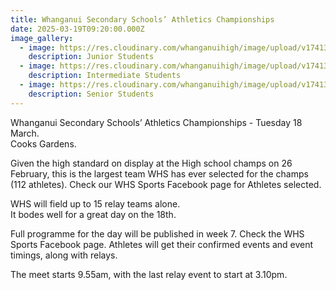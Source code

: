 ```yaml
---
title: Whanganui Secondary Schools’ Athletics Championships
date: 2025-03-19T09:20:00.000Z
image_gallery:
  - image: https://res.cloudinary.com/whanganuihigh/image/upload/v1741301281/Sports/Juniors.jpg
    description: Junior Students
  - image: https://res.cloudinary.com/whanganuihigh/image/upload/v1741301290/Sports/Intermediate.jpg
    description: Intermediate Students
  - image: https://res.cloudinary.com/whanganuihigh/image/upload/v1741301296/Sports/Senior.jpg
    description: Senior Students
---
```

Whanganui Secondary Schools’ Athletics Championships - Tuesday 18 March.  
Cooks Gardens.  

Given the high standard on display at the High school champs on 26 February, this is the largest team WHS has ever selected for the champs (112 athletes).  Check our WHS Sports Facebook page for Athletes selected.  

WHS will field up to 15 relay teams alone.  
It bodes well for a great day on the 18th.  

Full programme for the day will be published in week 7. Check the WHS Sports Facebook page. Athletes will get their confirmed events and event timings, along with relays.  

The meet starts 9.55am, with the last relay event to start at 3.10pm.


